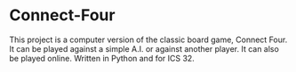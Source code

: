 # Connect-Four
This project is a computer version of the classic board game, Connect Four. It can be played against a simple A.I. or 
against another player. It can also be played online. Written in Python and for ICS 32.

